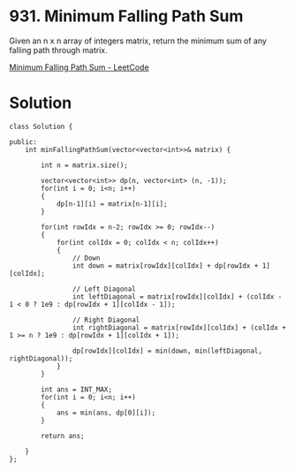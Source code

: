 # 931. Minimum Falling Path Sum

Given an n x n array of integers matrix, return the minimum sum of any falling path through matrix.

[Minimum Falling Path Sum - LeetCode](https://leetcode.com/problems/minimum-falling-path-sum/description/)

# Solution

```
class Solution {

public:
    int minFallingPathSum(vector<vector<int>>& matrix) {
        
        int n = matrix.size();

        vector<vector<int>> dp(n, vector<int> (n, -1));
        for(int i = 0; i<n; i++)
        {
            dp[n-1][i] = matrix[n-1][i];
        }

        for(int rowIdx = n-2; rowIdx >= 0; rowIdx--)
        {
            for(int colIdx = 0; colIdx < n; colIdx++)
            {
                // Down
                int down = matrix[rowIdx][colIdx] + dp[rowIdx + 1][colIdx];

                // Left Diagonal
                int leftDiagonal = matrix[rowIdx][colIdx] + (colIdx - 1 < 0 ? 1e9 : dp[rowIdx + 1][colIdx - 1]);

                // Right Diagonal
                int rightDiagonal = matrix[rowIdx][colIdx] + (colIdx + 1 >= n ? 1e9 : dp[rowIdx + 1][colIdx + 1]);

                dp[rowIdx][colIdx] = min(down, min(leftDiagonal, rightDiagonal));
            }
        }
        
        int ans = INT_MAX;
        for(int i = 0; i<n; i++)
        {
            ans = min(ans, dp[0][i]);
        }

        return ans;

    }
};
```